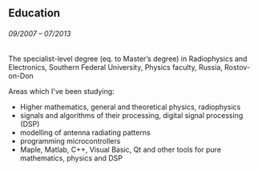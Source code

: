 ## Education
###### 09/2007 – 07/2013

<div class="observer">

The specialist-level degree (eq. to Master’s degree) in Radiophysics and Electronics, Southern Federal University, Physics faculty, Russia, Rostov-on-Don

</div>

<div class="observer animate_delay125">

Areas which I've been studying:

* Higher mathematics, general and theoretical physics, radiophysics
* signals and algorithms of their processing, digital signal processing (DSP)
* modelling of antenna radiating patterns
* programming microcontrollers
* Maple, Matlab, C++, Visual Basic, Qt and other tools for pure mathematics, physics and DSP

</div>